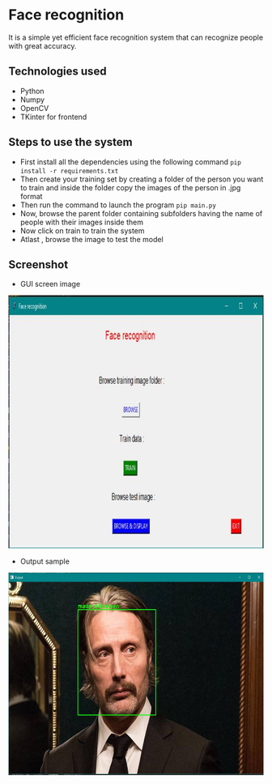 # Face recognition

It is a simple yet efficient face recognition system that can recognize people with great accuracy.

## Technologies used

* Python
* Numpy
* OpenCV
* TKinter for frontend

## Steps to use the system

* First install all the dependencies using the following command
  `pip install -r requirements.txt`
* Then create your training set by creating a folder of the person you want to train and inside the folder copy the images of the person in .jpg format
* Then run the command to launch the program
  `pip main.py`
* Now, browse the parent folder containing subfolders having the name of people with their images inside them
* Now click on train to train the system
* Atlast , browse the image to test the model

## Screenshot

* GUI screen image
<img src="ss1.JPG" height=500px>

* Output sample
<img src="ss2.JPG" height=400px>

